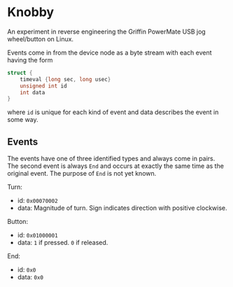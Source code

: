 Knobby
======

An experiment in reverse engineering the Griffin PowerMate USB jog
wheel/button on Linux.

Events come in from the device node as a byte stream with each event having the
form

```C
struct {
    timeval {long sec, long usec}
    unsigned int id
    int data
}
```
where `id` is unique for each kind of event and data describes the event in
some way.

Events
------

The events have one of three identified types and always come in pairs. The
second event is always `End` and occurs at exactly the same time as the
original event. The purpose of `End` is not yet known.

Turn:
 * id: `0x00070002`
 * data: Magnitude of turn. Sign indicates direction with positive clockwise.

Button:
 * id: `0x01000001`
 * data: `1` if pressed. `0` if released.

End:
 * id: `0x0`
 * data: `0x0`
